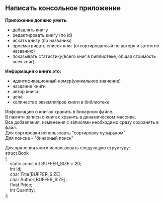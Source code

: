 ## Написать консольное приложение

__Приложение должно уметь:__
* добавлять книгу
* редактировать книгу (по id)
* искать книгу (по названию)
* просматривать список книг (отсортированный по автору и затем по названию)
* показывать статистику(всего книг в библиотеке, общая стоимость всех книг)
	
__Информация о книге это:__
* идентификационный номер(уникальное значение)
* название книги
* автор книги
* цена
* количество экземпляров книги в библиотеке
	
Информацию о книгах хранить в бинарном файле.<br>
В памяти записи о книгах хранить в динамическом массиве.<br>
Все добавления, изменения с записями необходимо сразу сохранять в файл.<br>
Для сортировки использовать "сортировку пузырьком"<br>
Для поиска - "бинарный поиск"<br>

Для хранения книги использовать следующую структуру:<br>
struct Book<br>
{<br>
&nbsp;&nbsp;&nbsp;&nbsp;static const int BUFFER_SIZE = 20;<br>
&nbsp;&nbsp;&nbsp;&nbsp;int Id;<br>
&nbsp;&nbsp;&nbsp;&nbsp;char Title[BUFFER_SIZE];<br>
&nbsp;&nbsp;&nbsp;&nbsp;char Author[BUFFER_SIZE];<br>
&nbsp;&nbsp;&nbsp;&nbsp;float Price;<br>
&nbsp;&nbsp;&nbsp;&nbsp;int Quantity;<br>
};
